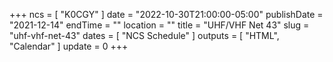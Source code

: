+++
ncs = [ "K0CGY" ]
date = "2022-10-30T21:00:00-05:00"
publishDate = "2021-12-14"
endTime = ""
location = ""
title = "UHF/VHF Net 43"
slug = "uhf-vhf-net-43"
dates = [ "NCS Schedule" ]
outputs = [ "HTML", "Calendar" ]
update = 0
+++
